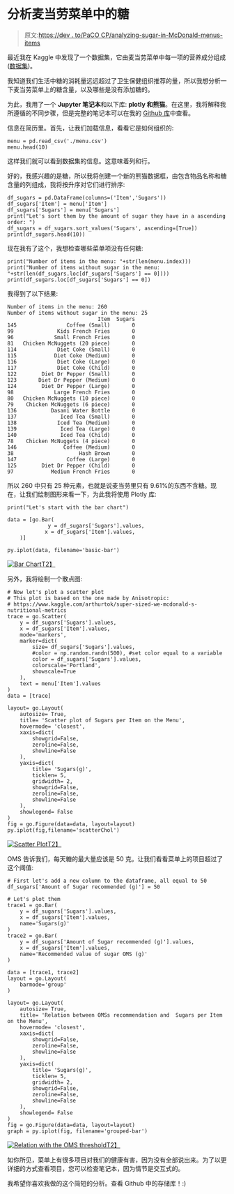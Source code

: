 # 分析麦当劳菜单中的糖

> 原文:[https://dev . to/PaCO CP/analyzing-sugar-in-McDonald-menus-items](https://dev.to/pacocp/analyzing-sugar-in-mcdonald-menus-items)

最近我在 Kaggle 中发现了一个数据集，它由麦当劳菜单中每一项的营养成分组成([数据集](https://www.kaggle.com/mcdonalds/nutrition-facts))。

我知道我们生活中糖的消耗量远远超过了卫生保健组织推荐的量，所以我想分析一下麦当劳菜单上的糖含量，以及哪些是没有添加糖的。

为此，我用了一个 **Jupyter 笔记本**和以下库: **plotly 和熊猫**。在这里，我将解释我所遵循的不同步骤，但是完整的笔记本可以在我的 [Github 库](https://github.com/pacocp/Sugars-in-McDonalds-Menu/blob/master/sugarsinMcdonalds.ipynb)中查看。

信息在简历里。首先，让我们加载信息，看看它是如何组织的:

```
menu = pd.read_csv('./menu.csv')
menu.head(10) 
```

这样我们就可以看到数据集的信息。这意味着列和行。

好的，我感兴趣的是糖，所以我将创建一个新的熊猫数据框，由包含物品名称和糖含量的列组成，我将按升序对它们进行排序:

```
df_sugars = pd.DataFrame(columns=('Item','Sugars'))
df_sugars['Item'] = menu['Item']
df_sugars['Sugars'] = menu['Sugars']
print("Let's sort them by the amount of sugar they have in a ascending order: ")
df_sugars = df_sugars.sort_values('Sugars', ascending=[True])
print(df_sugars.head(10)) 
```

现在我有了这个，我想检查哪些菜单项没有任何糖:

```
print("Number of items in the menu: "+str(len(menu.index)))
print("Number of items without sugar in the menu: "+str(len(df_sugars.loc[df_sugars['Sugars'] == 0])))
print(df_sugars.loc[df_sugars['Sugars'] == 0]) 
```

我得到了以下结果:

```
Number of items in the menu: 260
Number of items without sugar in the menu: 25
                             Item  Sugars
145                Coffee (Small)       0
99              Kids French Fries       0
96             Small French Fries       0
81   Chicken McNuggets (20 piece)       0
114             Diet Coke (Small)       0
115            Diet Coke (Medium)       0
116             Diet Coke (Large)       0
117             Diet Coke (Child)       0
122        Diet Dr Pepper (Small)       0
123       Diet Dr Pepper (Medium)       0
124        Diet Dr Pepper (Large)       0
98             Large French Fries       0
80   Chicken McNuggets (10 piece)       0
79    Chicken McNuggets (6 piece)       0
136           Dasani Water Bottle       0
137              Iced Tea (Small)       0
138             Iced Tea (Medium)       0
139              Iced Tea (Large)       0
140              Iced Tea (Child)       0
78    Chicken McNuggets (4 piece)       0
146               Coffee (Medium)       0
38                     Hash Brown       0
147                Coffee (Large)       0
125        Diet Dr Pepper (Child)       0
97            Medium French Fries       0 
```

所以 260 中只有 25 种元素，也就是说麦当劳里只有 9.61%的东西不含糖。现在，让我们绘制图形来看一下，为此我将使用 Plotly 库:

```
print("Let's start with the bar chart")

data = [go.Bar(
             y = df_sugars['Sugars'].values,
            x = df_sugars['Item'].values,
    )]

py.iplot(data, filename='basic-bar') 
```

[![Bar Chart](img/4796b5fe877fc0c13bbb9ac5bea18c39.png)T2】](https://res.cloudinary.com/practicaldev/image/fetch/s--d7wazbNl--/c_limit%2Cf_auto%2Cfl_progressive%2Cq_auto%2Cw_880/https://raw.githubusercontent.com/pacocp/Sugars-in-McDonalds-Menu/master/img/barchart.png)

另外，我将绘制一个散点图:

```
# Now let's plot a scatter plot
# This plot is based on the one made by Anisotropic:
# https://www.kaggle.com/arthurtok/super-sized-we-mcdonald-s-nutritional-metrics 
trace = go.Scatter(
    y = df_sugars['Sugars'].values,
    x = df_sugars['Item'].values,
    mode='markers',
    marker=dict(
        size= df_sugars['Sugars'].values,
        #color = np.random.randn(500), #set color equal to a variable
        color = df_sugars['Sugars'].values,
        colorscale='Portland',
        showscale=True
    ),
    text = menu['Item'].values
)
data = [trace]

layout= go.Layout(
    autosize= True,
    title= 'Scatter plot of Sugars per Item on the Menu',
    hovermode= 'closest',
    xaxis=dict(
        showgrid=False,
        zeroline=False,
        showline=False
    ),
    yaxis=dict(
        title= 'Sugars(g)',
        ticklen= 5,
        gridwidth= 2,
        showgrid=False,
        zeroline=False,
        showline=False
    ),
    showlegend= False
)
fig = go.Figure(data=data, layout=layout)
py.iplot(fig,filename='scatterChol') 
```

[![Scatter Plot](img/4e415e18a6275621cf6a5149e5634704.png)T2】](https://res.cloudinary.com/practicaldev/image/fetch/s--7iQqBLiB--/c_limit%2Cf_auto%2Cfl_progressive%2Cq_auto%2Cw_880/https://raw.githubusercontent.com/pacocp/Sugars-in-McDonalds-Menu/master/img/scatterplot.png)

OMS 告诉我们，每天糖的最大量应该是 50 克。让我们看看菜单上的项目超过了这个阈值:

```
# First let's add a new column to the dataframe, all equal to 50 df_sugars['Amount of Sugar recommended (g)'] = 50

# Let's plot them 
trace1 = go.Bar(
    y = df_sugars['Sugars'].values,
    x = df_sugars['Item'].values,
    name='Sugars(g)'
)
trace2 = go.Bar(
    y = df_sugars['Amount of Sugar recommended (g)'].values,
    x = df_sugars['Item'].values,
    name='Recommended value of sugar OMS (g)'
)

data = [trace1, trace2]
layout = go.Layout(
    barmode='group'
)

layout= go.Layout(
    autosize= True,
    title= 'Relation between OMSs recommendation and  Sugars per Item on the Menu',
    hovermode= 'closest',
    xaxis=dict(
        showgrid=False,
        zeroline=False,
        showline=False
    ),
    yaxis=dict(
        title= 'Sugars(g)',
        ticklen= 5,
        gridwidth= 2,
        showgrid=False,
        zeroline=False,
        showline=False
    ),
    showlegend= False
)
fig = go.Figure(data=data, layout=layout)
graph = py.iplot(fig, filename='grouped-bar') 
```

[![Relation with the OMS threshold](img/887d5841e88e501b7b4fc3ed479429b7.png)T2】](https://res.cloudinary.com/practicaldev/image/fetch/s--gzrtIek2--/c_limit%2Cf_auto%2Cfl_progressive%2Cq_auto%2Cw_880/https://raw.githubusercontent.com/pacocp/Sugars-in-McDonalds-Menu/master/img/relationoms.png)

如你所见，菜单上有很多项目对我们的健康有害，因为没有全部说出来。为了以更详细的方式查看项目，您可以检查笔记本，因为情节是交互式的。

我希望你喜欢我做的这个简短的分析。查看 Github 中的存储库！:)